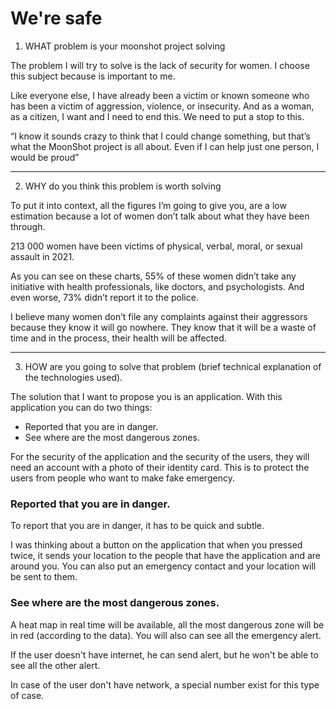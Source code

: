 
# We're safe

1. WHAT problem is your moonshot project solving

The problem I will try to solve is the lack of security for women.
I choose this subject because is important to me.

Like everyone else, I have already been a victim or known someone who has been a victim of aggression, violence, or insecurity. And as a woman, as a citizen, I want and I need to end this. We need to put a stop to this.

“I know it sounds crazy to think that I could change something, but that’s what the MoonShot project is all about. Even if I can help just one person, I would be proud”

<hr>

2. WHY do you think this problem is worth solving

To put it into context, all the figures I’m going to give you, are a low estimation because a lot of women don’t talk about what they have been through.

213 000 women have been victims of physical, verbal, moral, or sexual assault in 2021.

As you can see on these charts, 55% of these women didn’t take any initiative with health professionals, like doctors, and psychologists. And even worse, 73% didn’t report it to the police.

I believe many women don’t file any complaints against their aggressors because they know it will go nowhere. They know that it will be a waste of time and in the process, their health will be affected. 

<hr>

3. HOW are you going to solve that problem (brief technical explanation of the technologies used).

The solution that I want to propose you is an application. With this application you can do two things: 

- Reported that you are in danger.
- See where are the most dangerous zones.

For the security of the application and the security of the users, they will need an account with a photo of their identity card. This is to protect the users from people who want to make fake emergency.

### Reported that you are in danger.

To report that you are in danger, it has to be quick and subtle. 

I was thinking about a button on the application that when you pressed twice, it sends your location to the people that have the application and are around you. You can also put an emergency contact and your location will be sent to them.

### See where are the most dangerous zones.

A heat map in real time will be available, all the most dangerous zone will be in red (according to the data). You will also can see all the emergency alert.

If the user doesn't have internet, he can send alert, but he won't be able to see all the other alert. 

In case of the user don't have network, a special number exist for this type of case. 
